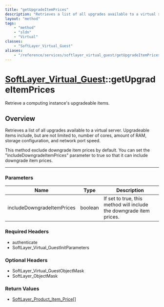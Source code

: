 ```yaml
---
title: "getUpgradeItemPrices"
description: "Retrieves a list of all upgrades available to a virtual server. Upgradeable items include, but are not limited to, numbe... "
layout: "method"
tags:
    - "method"
    - "sldn"
    - "Virtual"
classes:
    - "SoftLayer_Virtual_Guest"
aliases:
    - "/reference/services/softlayer_virtual_guest/getUpgradeItemPrices"
---
```

# [SoftLayer_Virtual_Guest](/reference/services/SoftLayer_Virtual_Guest)::getUpgradeItemPrices

Retrieve a computing instance's upgradeable items.


## Overview 
Retrieves a list of all upgrades available to a virtual server. Upgradeable items include, but are not limited to, number of cores, amount of RAM, storage configuration, and network port speed. 

This method exclude downgrade item prices by default. You can set the "includeDowngradeItemPrices" parameter to true so that it can include downgrade item prices. 

-----

### Parameters 
|Name | Type | Description |
| --- | --- | --- |
|includeDowngradeItemPrices| boolean| If set to true, this method will include the downgrade item prices.|


### Required Headers
* authenticate
* SoftLayer_Virtual_GuestInitParameters


### Optional Headers
* SoftLayer_Virtual_GuestObjectMask
* SoftLayer_ObjectMask

### Return Values
* <a href='/reference/datatypes/SoftLayer_Product_Item_Price'>SoftLayer_Product_Item_Price[] </a>




